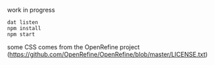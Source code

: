work in progress

```
dat listen
npm install
npm start
```

some CSS comes from the OpenRefine project (https://github.com/OpenRefine/OpenRefine/blob/master/LICENSE.txt)